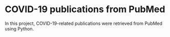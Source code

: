 # COVID-19 publications from PubMed

In this project, COVID-19-related publications were retrieved from PubMed using Python.